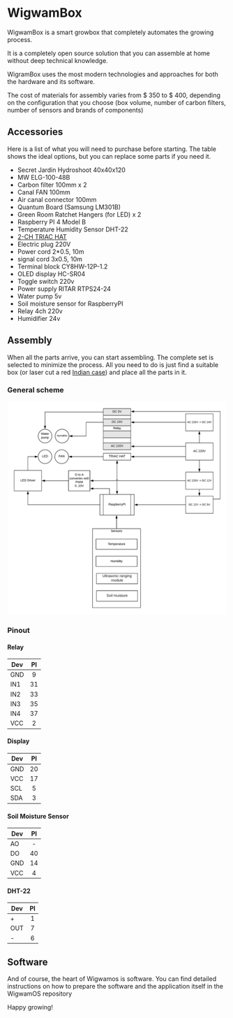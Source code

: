 # WigwamBox

WigwamBox is a smart growbox that completely automates the growing process.

It is a completely open source solution that you can assemble at home without deep technical knowledge.

WigramBox uses the most modern technologies and approaches for both the hardware and its software.

The cost of materials for assembly varies from $ 350 to $ 400, depending on the configuration that you choose (box volume, number of carbon filters, number of sensors and brands of components)

## Accessories

Here is a list of what you will need to purchase before starting. The table shows the ideal options, but you can replace some parts if you need it.

* Secret Jardin Hydroshoot 40x40x120
* MW ELG-100-48B
* Carbon filter 100mm x 2
* Canal FAN 100mm
* Air canal connector 100mm
* Quantum Board (Samsung LM301B)
* Green Room Ratchet Hangers (for LED) x 2
* Raspberry PI 4 Model B
* Temperature Humidity Sensor DHT-22
* [2-CH TRIAC HAT](https://www.waveshare.com/2-ch-triac-hat.htm)
* Electric plug 220V
* Power cord 2*0.5, 10m
* signal cord 3x0.5, 10m
* Terminal block CY8HW-12P-1.2
* OLED display HC-SR04
* Toggle switch 220v
* Power supply RITAR RTPS24-24
* Water pump 5v
* Soil moisture sensor for RaspberryPI
* Relay 4ch 220v
* Humidifier 24v

## Assembly

When all the parts arrive, you can start assembling.
The complete set is selected to minimize the process.
All you need to do is just find a suitable box (or laser cut a red [Indian case](./img/box.svg)) and place all the parts in it.

### General scheme

![schema](./img/schema.png)

### Pinout

#### Relay

| Dev   | PI  |
|-------|:---:|
| GND   | 9   |
| IN1   | 31  |
| IN2   | 33  |
| IN3   | 35  |
| IN4   | 37  |
| VCC   | 2   |


#### Display

| Dev   | PI  |
|-------|:---:|
| GND   | 20  |
| VCC   | 17  |
| SCL   | 5   |
| SDA   | 3   |

#### Soil Moisture Sensor

| Dev   | PI  |
|-------|:---:|
| AO    | -   |
| DO    | 40  |
| GND   | 14  |
| VCC   | 4   |

#### DHT-22

| Dev   | PI  |
|-------|:---:|
| +     | 1   |
| OUT   | 7   |
| -     | 6  |

## Software

And of course, the heart of Wigwamos is software.
You can find detailed instructions on how to prepare the software and the application itself in the WigwamOS repository

Happy growing!
